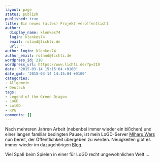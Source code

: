 ```yaml
---
layout: page
status: publish
published: true
title: Ein neues (altes) Projekt veröffentlicht
author:
  display_name: klenkes74
  login: klenkes74
  email: roland@lichti.de
  url: ''
author_login: klenkes74
author_email: roland@lichti.de
wordpress_id: 210
wordpress_url: https://www.lichti.de/?p=210
date: '2015-03-14 15:15:04 +0100'
date_gmt: '2015-03-14 14:15:04 +0100'
categories:
- Allgemein
- Deutsch
tags:
- Legend of the Green Dragon
- LoGD
- LotGD
- RPG
comments: []
---
```

<p>Nach mehreren Jahren Arbeit (nebenbei immer wieder ein bißchen) und einer langen familiär bedingten Pause, ist mein LoGD-Server <a title="Miharu Wars - Steampunk im Japan des Jahres 1912" href="http://www.miharu-wars.de" target="_blank" rel="noopener noreferrer">Miharu Wars</a> nun bereit, der Öffentlichkeit übergeben zu werden. Neuigkeiten gibt es immer wieder im dazugehörigen <a title="Miharo Wars Blog" href="http://blog.miharu-wars.de" target="_blank" rel="noopener noreferrer">Blog</a>.</p>
<p>Viel Spaß beim Spielen in einer für LoGD recht ungewöhnlichen Welt ...</p>
